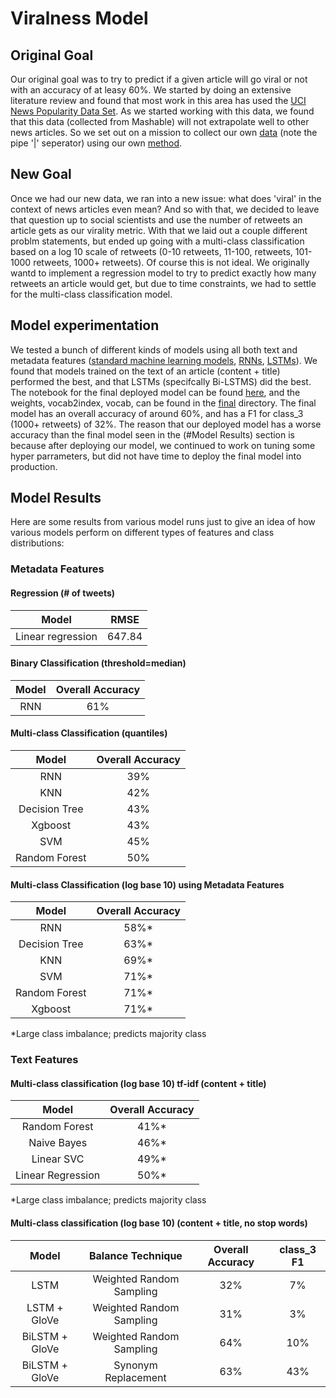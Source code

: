 # Viralness Model

## Original Goal

Our original goal was to try to predict if a given article will go viral or not with an accuracy of at leasy 60%. We started by doing an extensive literature review and found that most work in this area has used the [UCI News Popularity Data Set](https://archive.ics.uci.edu/ml/datasets/Online+News+Popularity). As we started working with this data, we found that this data (collected from Mashable) will not extrapolate well to other news articles. So we set out on a mission to collect our own [data](https://github.com/raaahulss/project_viralnews/blob/viralness/data/viralness_dataset.csv) (note the pipe '|' seperator) using our own [method](https://github.com/raaahulss/project_viralnews/tree/viralness/dataset).

## New Goal

Once we had our new data, we ran into a new issue: what does 'viral' in the context of news articles even mean? And so with that, we decided to leave that question up to social scientists and use the number of retweets an article gets as our virality metric. With that we laid out a couple different problm statements, but ended up going with a multi-class classification based on a log 10 scale of retweets (0-10 retweets, 11-100, retweets, 101-1000 retweets, 1000+ retweets). Of course this is not ideal. We originally wantd to implement a regression model to try to predict exactly how many retweets an article would get, but due to time constraints, we had to settle for the multi-class classification model. 

## Model experimentation

We tested a bunch of different kinds of models using all both text and metadata features ([standard machine learning models](https://github.com/raaahulss/project_viralnews/tree/viralness/model/Baseline), [RNNs](https://github.com/raaahulss/project_viralnews/tree/viralness/model/RNN), [LSTMs](https://github.com/raaahulss/project_viralnews/tree/viralness/model/LSTM)). We found that models trained on the text of an article (content + title) performed the best, and that LSTMs (specifcally Bi-LSTMS) did the best. The notebook for the final deployed model can be found [here](https://github.com/raaahulss/project_viralnews/blob/viralness/model/final/lstm_glove_final_DEPLOYMENT.ipynb), and the weights, vocab2index, vocab, can be found in the [final](https://github.com/raaahulss/project_viralnews/tree/viralness/model/final) directory. The final model has an overall accuracy of around 60%, and has a F1 for class_3 (1000+ retweets) of 32%. The reason that our deployed model has a worse accuracy than the final model seen in the (#Model Results) section is because after deploying our model, we continued to work on tuning some hyper parrameters, but did not have time to deploy the final model into production.  

## Model Results

Here are some results from various model runs just to give an idea of how various models perform on different types of features and class distributions:

### Metadata Features


#### Regression (# of tweets) 

| Model | RMSE |
|:-----:|:------:|
|Linear regression | 647.84| 

#### Binary Classification  (threshold=median)

| Model | Overall Accuracy|
|:-----:|:-----:|
|RNN |61%|

#### Multi-class Classification (quantiles) 

| Model | Overall Accuracy|
|:-----:|:--------:|
RNN | 39%
KNN | 42%
Decision Tree|  43%
Xgboost | 43%
SVM |45%
Random Forest | 50%

#### Multi-class Classification (log base 10) using Metadata Features

| Model | Overall Accuracy |
|:-------:|:---------:|
 RNN |58%*
Decision Tree | 63%*
KNN | 69%*
SVM | 71%*
Random Forest | 71%*
Xgboost|  71%*

*Large class imbalance; predicts majority class

### Text Features

#### Multi-class classification (log base 10) tf-idf (content + title)


| Model | Overall Accuracy|
|:-------:|:------------------:|
|Random Forest  | 41%*     |
|Naive Bayes |  46%*|
|Linear SVC | 49%* |
|Linear Regression | 50%* |

*Large class imbalance; predicts majority class

#### Multi-class classification (log base 10) (content + title, no stop words)

| Model | Balance Technique | Overall Accuracy |class_3 F1 |
|:-------:|:-----------------:|:--------------:|:---------:|
LSTM | Weighted Random Sampling | 32% | 7%
LSTM + GloVe | Weighted Random Sampling | 31% | 3%
BiLSTM + GloVe | Weighted Random Sampling | 64% | 10%
BiLSTM + GloVe | Synonym Replacement | 63% | 43%











